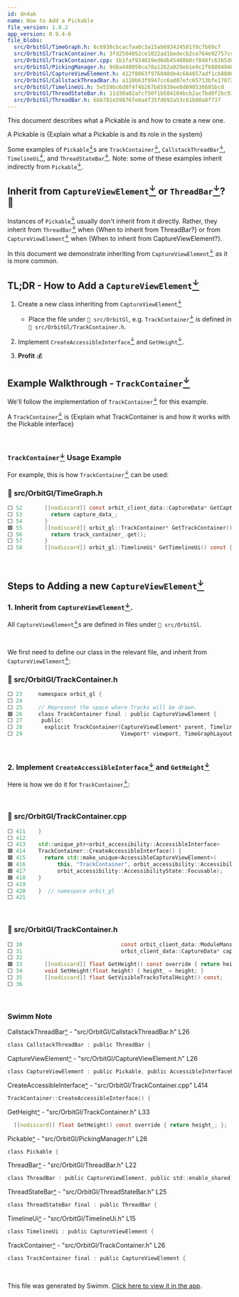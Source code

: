 ```yaml
---
id: dn4ak
name: How to Add a Pickable
file_version: 1.0.2
app_version: 0.9.4-6
file_blobs:
  src/OrbitGl/TimeGraph.h: 6c6930cbcac7aa0c3a15ab693424581f8c7b69c7
  src/OrbitGl/TrackContainer.h: 3fd2504052ce1022ad1bedecb2ce764e92757cc2
  src/OrbitGl/TrackContainer.cpp: 1b1faf934019ed6db45408b0cf848fc63b5d028c
  src/OrbitGl/PickingManager.h: 9d8a448058ca78a1262a029eb1e9c2f68804940a
  src/OrbitGl/CaptureViewElement.h: 412f8063f976040de4c684657adf1cb88067e255
  src/OrbitGl/CallstackThreadBar.h: a110b63f9947cc6ad87efc65713bfe1707282383
  src/OrbitGl/TimelineUi.h: 5e559bc6d0f4f4b267b85939ee0d690536605bcd
  src/OrbitGl/ThreadStateBar.h: 11d30a02afcf50f1b584104bcb2ac7bd0f2bc930
  src/OrbitGl/ThreadBar.h: 6bb781e59876fe8a4f35fd692a53c61b00a8f737
---
```


This document describes what a Pickable is and how to create a new one.

A Pickable is {Explain what a Pickable is and its role in the system}

Some examples of `Pickable`[<sup id="1N2J29">↓</sup>](#f-1N2J29)s are `TrackContainer`[<sup id="Zah29l">↓</sup>](#f-Zah29l), `CallstackThreadBar`[<sup id="1boo5u">↓</sup>](#f-1boo5u), `TimelineUi`[<sup id="1UgGOW">↓</sup>](#f-1UgGOW), and `ThreadStateBar`[<sup id="1cQgRO">↓</sup>](#f-1cQgRO). Note: some of these examples inherit indirectly from `Pickable`[<sup id="1N2J29">↓</sup>](#f-1N2J29).

## Inherit from `CaptureViewElement`[<sup id="14fDYA">↓</sup>](#f-14fDYA) or `ThreadBar`[<sup id="1Y6Adb">↓</sup>](#f-1Y6Adb)? 🤔

Instances of `Pickable`[<sup id="1N2J29">↓</sup>](#f-1N2J29) usually don't inherit from it directly. Rather, they inherit from `ThreadBar`[<sup id="1Y6Adb">↓</sup>](#f-1Y6Adb) when {When to inherit from ThreadBar?} or from `CaptureViewElement`[<sup id="14fDYA">↓</sup>](#f-14fDYA) when {When to inherit from CaptureViewElement?}.

In this document we demonstrate inheriting from `CaptureViewElement`[<sup id="14fDYA">↓</sup>](#f-14fDYA) as it is more common.

## TL;DR - How to Add a `CaptureViewElement`[<sup id="14fDYA">↓</sup>](#f-14fDYA)

1.  Create a new class inheriting from `CaptureViewElement`[<sup id="14fDYA">↓</sup>](#f-14fDYA) 
    
    *   Place the file under `📄 src/OrbitGl`, e.g. `TrackContainer`[<sup id="Zah29l">↓</sup>](#f-Zah29l) is defined in `📄 src/OrbitGl/TrackContainer.h`.
        
2.  Implement `CreateAccessibleInterface`[<sup id="Z1W6FTF">↓</sup>](#f-Z1W6FTF) and `GetHeight`[<sup id="Z275aRz">↓</sup>](#f-Z275aRz).
    
3.  **Profit** 💰
    

## Example Walkthrough - `TrackContainer`[<sup id="Zah29l">↓</sup>](#f-Zah29l)

We'll follow the implementation of `TrackContainer`[<sup id="Zah29l">↓</sup>](#f-Zah29l) for this example.

A `TrackContainer`[<sup id="Zah29l">↓</sup>](#f-Zah29l) is {Explain what TrackContainer is and how it works with the Pickable interface}

<br/>

### `TrackContainer`[<sup id="Zah29l">↓</sup>](#f-Zah29l) Usage Example

For example, this is how `TrackContainer`[<sup id="Zah29l">↓</sup>](#f-Zah29l) can be used:
<!-- NOTE-swimm-snippet: the lines below link your snippet to Swimm -->
### 📄 src/OrbitGl/TimeGraph.h
```c
⬜ 52       [[nodiscard]] const orbit_client_data::CaptureData* GetCaptureData() const {
⬜ 53         return capture_data_;
⬜ 54       }
🟩 55       [[nodiscard]] orbit_gl::TrackContainer* GetTrackContainer() const {
⬜ 56         return track_container_.get();
⬜ 57       }
⬜ 58       [[nodiscard]] orbit_gl::TimelineUi* GetTimelineUi() const { return timeline_ui_.get(); }
```

<br/>

## Steps to Adding a new `CaptureViewElement`[<sup id="14fDYA">↓</sup>](#f-14fDYA)

### 1\. Inherit from `CaptureViewElement`[<sup id="14fDYA">↓</sup>](#f-14fDYA).

All `CaptureViewElement`[<sup id="14fDYA">↓</sup>](#f-14fDYA)s are defined in files under `📄 src/OrbitGl`.

<br/>

We first need to define our class in the relevant file, and inherit from `CaptureViewElement`[<sup id="14fDYA">↓</sup>](#f-14fDYA):
<!-- NOTE-swimm-snippet: the lines below link your snippet to Swimm -->
### 📄 src/OrbitGl/TrackContainer.h
```c
⬜ 23     namespace orbit_gl {
⬜ 24     
⬜ 25     // Represent the space where Tracks will be drawn.
🟩 26     class TrackContainer final : public CaptureViewElement {
⬜ 27      public:
⬜ 28       explicit TrackContainer(CaptureViewElement* parent, TimelineInfoInterface* timeline_info,
⬜ 29                               Viewport* viewport, TimeGraphLayout* layout, OrbitApp* app,
```

<br/>

### 2\. Implement `CreateAccessibleInterface`[<sup id="Z1W6FTF">↓</sup>](#f-Z1W6FTF) and `GetHeight`[<sup id="Z275aRz">↓</sup>](#f-Z275aRz)

Here is how we do it for `TrackContainer`[<sup id="Zah29l">↓</sup>](#f-Zah29l):

<br/>



<!-- NOTE-swimm-snippet: the lines below link your snippet to Swimm -->
### 📄 src/OrbitGl/TrackContainer.cpp
```c++
⬜ 411    }
⬜ 412    
⬜ 413    std::unique_ptr<orbit_accessibility::AccessibleInterface>
🟩 414    TrackContainer::CreateAccessibleInterface() {
🟩 415      return std::make_unique<AccessibleCaptureViewElement>(
🟩 416          this, "TrackContainer", orbit_accessibility::AccessibilityRole::Pane,
🟩 417          orbit_accessibility::AccessibilityState::Focusable);
🟩 418    }
⬜ 419    
⬜ 420    }  // namespace orbit_gl
⬜ 421    
```

<br/>



<!-- NOTE-swimm-snippet: the lines below link your snippet to Swimm -->
### 📄 src/OrbitGl/TrackContainer.h
```c
⬜ 30                               const orbit_client_data::ModuleManager* module_manager,
⬜ 31                               orbit_client_data::CaptureData* capture_data);
⬜ 32     
🟩 33       [[nodiscard]] float GetHeight() const override { return height_; };
⬜ 34       void SetHeight(float height) { height_ = height; }
⬜ 35       [[nodiscard]] float GetVisibleTracksTotalHeight() const;
⬜ 36     
```

<br/>

<!-- THIS IS AN AUTOGENERATED SECTION. DO NOT EDIT THIS SECTION DIRECTLY -->
### Swimm Note

<span id="f-1boo5u">CallstackThreadBar</span>[^](#1boo5u) - "src/OrbitGl/CallstackThreadBar.h" L26
```c
class CallstackThreadBar : public ThreadBar {
```

<span id="f-14fDYA">CaptureViewElement</span>[^](#14fDYA) - "src/OrbitGl/CaptureViewElement.h" L26
```c
class CaptureViewElement : public Pickable, public AccessibleInterfaceProvider {
```

<span id="f-Z1W6FTF">CreateAccessibleInterface</span>[^](#Z1W6FTF) - "src/OrbitGl/TrackContainer.cpp" L414
```c++
TrackContainer::CreateAccessibleInterface() {
```

<span id="f-Z275aRz">GetHeight</span>[^](#Z275aRz) - "src/OrbitGl/TrackContainer.h" L33
```c
  [[nodiscard]] float GetHeight() const override { return height_; };
```

<span id="f-1N2J29">Pickable</span>[^](#1N2J29) - "src/OrbitGl/PickingManager.h" L26
```c
class Pickable {
```

<span id="f-1Y6Adb">ThreadBar</span>[^](#1Y6Adb) - "src/OrbitGl/ThreadBar.h" L22
```c
class ThreadBar : public CaptureViewElement, public std::enable_shared_from_this<ThreadBar> {
```

<span id="f-1cQgRO">ThreadStateBar</span>[^](#1cQgRO) - "src/OrbitGl/ThreadStateBar.h" L25
```c
class ThreadStateBar final : public ThreadBar {
```

<span id="f-1UgGOW">TimelineUi</span>[^](#1UgGOW) - "src/OrbitGl/TimelineUi.h" L15
```c
class TimelineUi : public CaptureViewElement {
```

<span id="f-Zah29l">TrackContainer</span>[^](#Zah29l) - "src/OrbitGl/TrackContainer.h" L26
```c
class TrackContainer final : public CaptureViewElement {
```

<br/>

This file was generated by Swimm. [Click here to view it in the app](http://localhost:5000/repos/Z2l0aHViJTNBJTNBb3JiaXQlM0ElM0FBZGRpZUNvaGVu/docs/dn4ak).